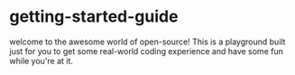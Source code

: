 # getting-started-guide
welcome to the awesome world of open-source! This is a playground built just for you to get some real-world coding experience and have some fun while you're at it.
